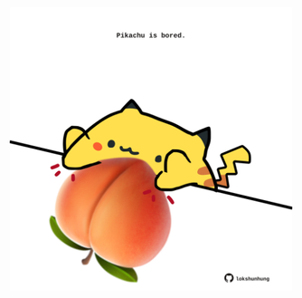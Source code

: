 <!-- built at 25/04/2022, 11:01:00 UTC -->
<p align="center">
  <img width="500" height="500" src="./ReadmeImage.svg">
</p>
